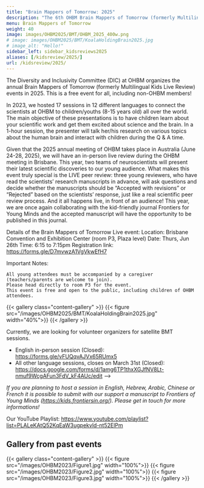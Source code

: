 ```yaml
---
title: "Brain Mappers of Tomorrow: 2025"
description: "The 6th OHBM Brain Mappers of Tomorrow (formerly Multilingual Kids Live Review)"
menu: Brain Mappers of Tomorrow
weight: 40
image: images/OHBM2025/BMT/OHBM_2025_400w.png
# image: images/OHBM2025/BMT/KoalaHoldingBrain2025.jpg
# image_alt: "Hello!"
sidebar_left: sidebar_kidsreviews2025
aliases: [/kidsreview/2025/]
url: /kidsreview/2025/
---
```


The Diversity and Inclusivity Committee (DIC) at OHBM organizes the annual Brain Mappers of Tomorrow (formerly Multilingual Kids Live Review) events in 2025. This is a free event for all, including non-OHBM members!

In 2023, we hosted 17 sessions in 12 different languages to connect the scientists at OHBM to children/youths (8-15 years old) all over the world. The main objective of these presentations is to have children learn about your scientific work and get them excited about science and the brain. In a 1-hour session, the presenter will talk her/his research on various topics about the human brain and interact with children during the Q & A time.

Given that the 2025 annual meeting of OHBM takes place in Australia (June 24-28, 2025), we will have an in-person live review during the OHBM meeting in Brisbane. This year, two teams of neuroscientists will present their latest scientific discoveries to our young audience. What makes this event truly special is the LIVE peer review: three young reviewers, who have read the scientists’ research manuscripts in advance, will ask questions and decide whether the manuscripts should be “Accepted with revisions” or “Rejected” based on the scientists’ response, just like a real scientific peer review process. And it all happens live, in front of an audience! This year, we are once again collaborating with the kid-friendly journal Frontiers for Young Minds and the accepted manuscript will have the opportunity to be published in this journal.

Details of the Brain Mappers of Tomorrow Live event:
Location: Brisbane Convention and Exhibition Center (room P3, Plaza level)
Date: Thurs, Jun 26th
Time: 6:15 to 7:15pm
Registration link: https://forms.gle/D7mvwzA1VgVkwEfH7
 
Important Notes:

    All young attendees must be accompanied by a caregiver (teachers/parents are welcome to join).
    Please head directly to room P3 for the event. 
    This event is free and open to the public, including children of OHBM attendees.


{{< gallery class="content-gallery" >}}
  {{< figure src="/images/OHBM2025/BMT/KoalaHoldingBrain2025.jpg" width="40%">}}
{{< /gallery >}}

Currently, we are looking for volunteer organizers for satellite BMT sessions. 
* English in-person session (Closed): https://forms.gle/vFUQqvAJVx65RUmx5
* All other language sessions, closes on March 31st (Closed): https://docs.google.com/forms/d/1amg6TP1thxXGJfNV8Lt-nmuf9WcgAFun3FdV_kF4AUc/edit -->

_If you are planning to host a session in English, Hebrew, Arabic, Chinese or French it is possible to submit with our support a manuscript to Frontiers of Young Minds (https://kids.frontiersin.org/). Please get in touch for more informations!_

<!-- Event Registration: https://ohbm-dic.github.io/kidsreview/2024/registration/ (No registration fee)
* Registration OPEN: January 8th
* Registration CLOSED: March 31st
* Registration IN PREPARATION: Korean -->

Our YouTube Playlist: https://www.youtube.com/playlist?list=PLALeKAtQ52KqEaW3ugpekvld-nt52ElPm

<!-- ## Organizers 

<!-- UPDATE ORGANIZERS! -->

<!-- {{< gallery class="content-gallery" >}}
  {{< figure src="/images/OHBM2024/OHBM_KidsReview2024_organizers_new.jpg" width="100%">}}
{{< /gallery >}} -->

## Gallery from past events

{{< gallery class="content-gallery" >}}
  {{< figure src="/images/OHBM2023/Figure1.jpg" width="100%">}}
  {{< figure src="/images/OHBM2023/Figure2.jpg" width="100%">}}
  {{< figure src="/images/OHBM2023/Figure3.jpg" width="100%">}}
{{< /gallery >}}


